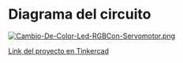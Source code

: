 # Diagrama del circuito

[![Cambio-De-Color-Led-RGBCon-Servomotor.png](https://i.postimg.cc/0NVpDV3G/Cambio-De-Color-Led-RGBCon-Servomotor.png)](https://postimg.cc/KKgkyDm4)

[Link del proyecto en Tinkercad](https://www.tinkercad.com/things/2ar9TOfH7ck-led-rgb-con-servomotor)